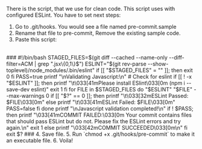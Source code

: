 There is the script, that we use for clean code. This script uses with configured ESLint.
You have to set next steps: 
  1. Go to .git/hooks. You would see a file named pre-commit.sample
  2. Rename that file to pre-commit, Remove the existing sample code.
  3. Paste this script:
   <br>
###
        #!/bin/bash
        STAGED_FILES=$(git diff --cached --name-only --diff-filter=ACM | grep ".jsx\{0,1\}$")
        ESLINT="$(git rev-parse --show-toplevel)/node_modules/.bin/eslint"
        if [[ "$STAGED_FILES" = "" ]]; then
          exit 0
        fi
        PASS=true
        printf "\nValidating Javascript:\n"
        # Check for eslint
        if [[ ! -x "$ESLINT" ]]; then
          printf "\t\033[41mPlease install ESlint\033[0m (npm i --save-dev eslint)"
          exit 1
        fi
        for FILE in $STAGED_FILES
        do
          "$ESLINT" "$FILE" --max-warnings 0
          if [[ "$?" == 0 ]]; then
            printf "\t\033[32mESLint Passed: $FILE\033[0m"
          else
            printf "\t\033[41mESLint Failed: $FILE\033[0m"
            PASS=false
          fi
        done
        printf "\nJavascript validation completed!\n"
        if ! $PASS; then
          printf "\033[41mCOMMIT FAILED:\033[0m Your commit contains files that should pass ESLint but do not. Please fix the ESLint errors and try again.\n"
          exit 1
        else
          printf "\033[42mCOMMIT SUCCEEDED\033[0m\n"
        fi
        exit $?
###
  4. Save file.
  5. Run `chmod +x .git/hooks/pre-commit` to make it an executable file.
  6. Voila!
